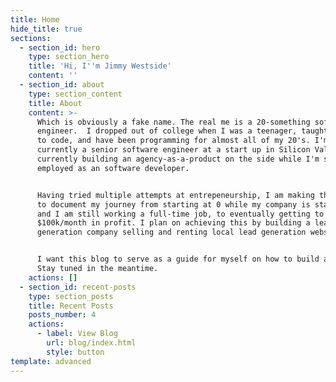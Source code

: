 ```yaml
---
title: Home
hide_title: true
sections:
  - section_id: hero
    type: section_hero
    title: 'Hi, I''m Jimmy Westside'
    content: ''
  - section_id: about
    type: section_content
    title: About
    content: >-
      Which is obviously a fake name. The real me is a 20-something software
      engineer.  I dropped out of college when I was a teenager, taught myself
      to code, and have been programming for almost all of my 20's. I'm
      currently a senior software engineer at a start up in Silicon Valley. I'm
      currently building an agency-as-a-product on the side while I'm still
      employed as an software developer.


      Having tried multiple attempts at entrepeneurship, I am making this blog
      to document my journey from starting at 0 while my company is starting up
      and I am still working a full-time job, to eventually getting to
      $100k/month in profit. I plan on achieving this by building a lead
      generation company selling and renting local lead generation websites. 


      I want this blog to serve as a guide for myself on how to build a company.
      Stay tuned in the meantime.
    actions: []
  - section_id: recent-posts
    type: section_posts
    title: Recent Posts
    posts_number: 4
    actions:
      - label: View Blog
        url: blog/index.html
        style: button
template: advanced
---
```

